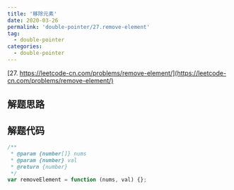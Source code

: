 ```yaml
---
title: '移除元素'
date: 2020-03-26
permalink: 'double-pointer/27.remove-element'
tag:
  - double-pointer
categories:
  - double-pointer
---
```


[27. https://leetcode-cn.com/problems/remove-element/](https://leetcode-cn.com/problems/remove-element/)

## 解题思路

## 解题代码

```js
/**
 * @param {number[]} nums
 * @param {number} val
 * @return {number}
 */
var removeElement = function (nums, val) {};
```
